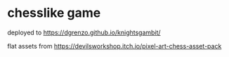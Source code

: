 # chesslike game

deployed to https://dgrenzo.github.io/knightsgambit/

flat assets from https://devilsworkshop.itch.io/pixel-art-chess-asset-pack